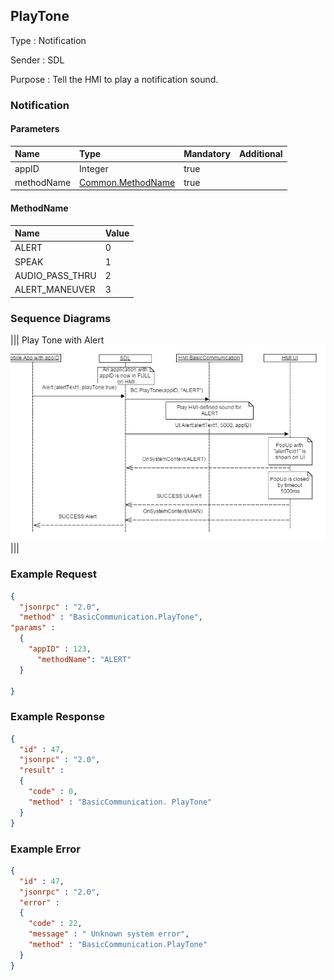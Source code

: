 ## PlayTone

Type
: Notification

Sender
: SDL

Purpose
: Tell the HMI to play a notification sound.

### Notification

#### Parameters

|Name|Type|Mandatory|Additional|
|:---|:---|:--------|:---------|
|appID|Integer|true||
|methodName|[Common.MethodName](../../Common/Enums/index.md#methodname)|true||

#### MethodName

|Name|Value|
|:---|:----|
|ALERT|0|
|SPEAK|1|
|AUDIO_PASS_THRU|2|
|ALERT_MANEUVER|3|

### Sequence Diagrams
|||
Play Tone with Alert
![PlayTone](./assets/PlayTone.png)
|||

### Example Request

```json
{
  "jsonrpc" : "2.0",
  "method" : "BasicCommunication.PlayTone",
"params" :
  {
    "appID" : 123,
      "methodName": "ALERT"
  }

}
```
### Example Response

```json
{
  "id" : 47,
  "jsonrpc" : "2.0",
  "result" :
  {
    "code" : 0,
    "method" : "BasicCommunication. PlayTone"
  }
}
```

### Example Error

```json
{
  "id" : 47,
  "jsonrpc" : "2.0",
  "error" :
  {
    "code" : 22,
    "message" : " Unknown system error",
    "method" : "BasicCommunication.PlayTone"
  }
}
```
